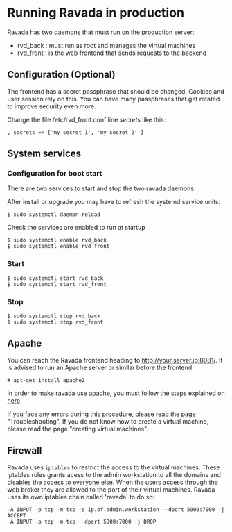 # Running Ravada in production

Ravada has two daemons that must run on the production server:

- rvd\_back : must run as root and manages the virtual machines
- rvd\_front : is the web frontend that sends requests to the backend

## Configuration (Optional)

The frontend has a secret passphrase that should be changed. Cookies
and user session rely on this. You can have many passphrases that
get rotated to improve security even more.

Change the file /etc/rvd\_front.conf line _secrets_ like this:

    , secrets => ['my secret 1', 'my secret 2' ]

## System services


### Configuration for boot start

There are two services to start and stop the two ravada daemons:

After install or upgrade you may have to refresh the systemd service units:

    $ sudo systemctl daemon-reload

Check the services are enabled to run at startup

    $ sudo systemctl enable rvd_back
    $ sudo systemctl enable rvd_front

### Start

    $ sudo systemctl start rvd_back
    $ sudo systemctl start rvd_front

### Stop

    $ sudo systemctl stop rvd_back
    $ sudo systemctl stop rvd_front

## Apache

You can reach the Ravada frontend heading to http://your.server.ip:8081/.
It is advised to run an Apache server or similar before the frontend.

    # apt-get install apache2

In order to make ravada use apache, you must follow the steps explained on [here](apache.html)

If you face any errors during this procedure, please read the page "Troubleshooting".
If you do not know how to create a virtual machine, please read the page "creating virtual machines".

## Firewall

Ravada uses `iptables` to restrict the access to the virtual machines. 
These iptables rules grants acess to the admin workstation to all the domains
and disables the access to everyone else.
When the users access through the web broker they are allowed to the port of
their virtual machines. Ravada uses its own iptables chain called 'ravada' to
do so:

    -A INPUT -p tcp -m tcp -s ip.of.admin.workstation --dport 5900:7000 -j ACCEPT
    -A INPUT -p tcp -m tcp --dport 5900:7000 -j DROP

